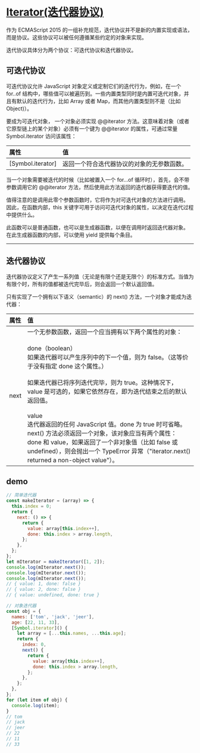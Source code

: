 # [Iterator(迭代器协议)](https://developer.mozilla.org/zh-CN/docs/Web/JavaScript/Reference/Iteration_protocols)

作为 ECMAScript 2015 的一组补充规范，迭代协议并不是新的内置实现或语法，而是协议。这些协议可以被任何遵循某些约定的对象来实现。

迭代协议具体分为两个协议：可迭代协议和迭代器协议。

## 可迭代协议

可迭代协议允许 JavaScript 对象定义或定制它们的迭代行为，例如，在一个 for..of 结构中，哪些值可以被遍历到。一些内置类型同时是内置可迭代对象，并且有默认的迭代行为，比如 Array 或者 Map，而其他内置类型则不是（比如 Object)）。

要成为可迭代对象， 一个对象必须实现 @@iterator 方法。这意味着对象（或者它原型链上的某个对象）必须有一个键为 @@iterator 的属性，可通过常量 Symbol.iterator 访问该属性：

| 属性              | 值                                         |
| :---------------- | :----------------------------------------- |
| [Symbol.iterator] | 返回一个符合迭代器协议的对象的无参数函数。 |

当一个对象需要被迭代的时候（比如被置入一个 for...of 循环时），首先，会不带参数调用它的 @@iterator 方法，然后使用此方法返回的迭代器获得要迭代的值。

值得注意的是调用此零个参数函数时，它将作为对可迭代对象的方法进行调用。 因此，在函数内部，this 关键字可用于访问可迭代对象的属性，以决定在迭代过程中提供什么。

此函数可以是普通函数，也可以是生成器函数，以便在调用时返回迭代器对象。 在此生成器函数的内部，可以使用 yield 提供每个条目。

---

## 迭代器协议

迭代器协议定义了产生一系列值（无论是有限个还是无限个）的标准方式。当值为有限个时，所有的值都被迭代完毕后，则会返回一个默认返回值。

只有实现了一个拥有以下语义（semantic）的 next() 方法，一个对象才能成为迭代器：

| 属性 | 值                                                                                                                                                                                                                                                                                                                                                                                                                                                                                                                                                                           |
| :--- | :--------------------------------------------------------------------------------------------------------------------------------------------------------------------------------------------------------------------------------------------------------------------------------------------------------------------------------------------------------------------------------------------------------------------------------------------------------------------------------------------------------------------------------------------------------------------------- |
| next | 一个无参数函数，返回一个应当拥有以下两个属性的对象：<br><br>done（boolean）<br>如果迭代器可以产生序列中的下一个值，则为 false。（这等价于没有指定 done 这个属性。）<br><br>如果迭代器已将序列迭代完毕，则为 true。这种情况下，value 是可选的，如果它依然存在，即为迭代结束之后的默认返回值。<br><br>value<br>迭代器返回的任何 JavaScript 值。done 为 true 时可省略。<br>next() 方法必须返回一个对象，该对象应当有两个属性： done 和 value，如果返回了一个非对象值（比如 false 或 undefined），则会抛出一个 TypeError 异常（"iterator.next() returned a non-object value"）。 |

## demo

```javascript
// 简单迭代器
const makeIterator = (array) => {
  this.index = 0;
  return {
    next: () => {
      return {
        value: array[this.index++],
        done: this.index > array.length,
      };
    },
  };
};
let mIterator = makeIterator([1, 2]);
console.log(mIterator.next());
console.log(mIterator.next());
console.log(mIterator.next());
// { value: 1, done: false }
// { value: 2, done: false }
// { value: undefined, done: true }

// 对象迭代器
const obj = {
  names: ['tom', 'jack', 'jeer'],
  age: [22, 11, 33],
  [Symbol.iterator]() {
    let array = [...this.names, ...this.age];
    return {
      index: 0,
      next() {
        return {
          value: array[this.index++],
          done: this.index > array.length,
        };
      },
    };
  },
};
for (let item of obj) {
  console.log(item);
}
// tom
// jack
// jeer
// 22
// 11
// 33
```
